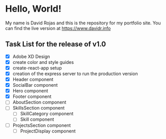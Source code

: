 
# Hello, World!
My name is David Rojas and this is the repository for my portfolio site. You can find the live version at https://www.davidr.info

## Task List for the release of v1.0
- [x] Adobe XD Design
- [x] create color and style guides
- [x] create-react-app setup
- [x] creation of the express server to run the production version
- [x] Header component
- [x] SocialBar component
- [x] Hero component
- [x] Footer component
- [ ] AboutSection component
- [ ] SkillsSection component
	- [ ] SkillCategory component
	- [ ] Skill component
- [ ] ProjectsSection component
	- [ ] ProjectDisplay component
